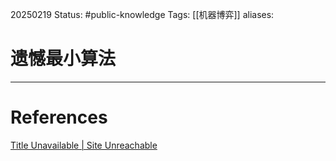 20250219
Status: #public-knowledge
Tags: [[机器博弈]]
aliases: 
# 遗憾最小算法














---
# References
[Title Unavailable \| Site Unreachable](https://zhuanlan.zhihu.com/p/104463138)
